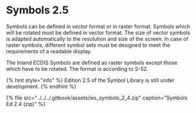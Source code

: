 # Symbols 2.5

Symbols can be defined in vector format or in raster format. Symbols which will be rotated must be defined in vector format. The size of vector symbols is adapted automatically to the resolution and size of the screen. In case of raster symbols, different symbol sets must be designed to meet the requirements of a readable display.

The Inland ECDIS Symbols are defined as raster symbols except those which have to be rotated. The format is according to S-52.

{% hint style="info" %}
Edition 2.5 of the Symbol Library is still under development.
{% endhint %}

{% file src="../../../.gitbook/assets/ies\_symbols\_2\_4.zip" caption="Symbols Ed 2.4 \(zip\)" %}



